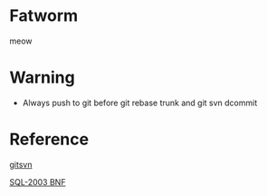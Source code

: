 Fatworm
=======================

meow

Warning
=====================
* Always push to git before git rebase trunk and git svn dcommit

Reference
====================

[gitsvn](http://stackoverflow.com/questions/661018/pushing-an-existing-git-repository-to-svn)

[SQL-2003 BNF](http://savage.net.au/SQL/sql-2003-2.bnf.html)

